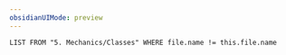 ```yaml
---
obsidianUIMode: preview
---
```

```dataview
LIST FROM "5. Mechanics/Classes" WHERE file.name != this.file.name
```